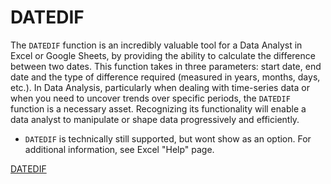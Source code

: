 # DATEDIF

The `DATEDIF` function is an incredibly valuable tool for a Data Analyst in Excel or Google Sheets, by providing the ability to calculate the difference between two dates. This function takes in three parameters: start date, end date and the type of difference required (measured in years, months, days, etc.). In Data Analysis, particularly when dealing with time-series data or when you need to uncover trends over specific periods, the `DATEDIF` function is a necessary asset. Recognizing its functionality will enable a data analyst to manipulate or shape data progressively and efficiently.

* `DATEDIF` is technically still supported, but wont show as an option. For additional information, see Excel "Help" page.

[DATEDIF]([url](https://www.excel-easy.com/examples/datedif.html))
